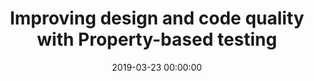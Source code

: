 ---
title: 'Improving design and code quality with Property-based testing'
description: >
 A suite of traditional unit tests will only be as strong as the possible arguments or parameters tested against your code. Quoting Romeu Moura: If you take a String as an argument, then the works of Shakespeare in Japanese & Korean are ONE valid input. Obviously, this can be achieved with parameterized testing. However, this makes the unit tests so big that it is harder to understand which behaviour it is validating. We want our unit tests to also serve as living documentation so they should be comprehensible and to the point.
 <br />
 <br />
 Enter Property-Based Testing. In Property-Based Testing, we randomly generate data points within the boundary of a property to verify the property’s behaviour. This not only lets us test edge cases that could expose unwanted and unexpected errors in the code but also enables us to make small tests that are readable and clear. Making these tests will also force you to think harder about the problem at hand and improve your design and code quality.
 <br />
 <br />
 In this technical session, Kenny & João demonstrates and explains what property-based testing is, and how to implement it in C# with FsCheck and Java with JUnit-Quickcheck. If you are interested in improving your unit testing, so you don’t have to worry much about test data anymore, but more about the problem your code is solving, this talk is for you!
conference: 'Codemotion Rome'
type: 'talk'
location: 'Rome, Italy'
website: 'https://events.codemotion.com/conferences/rome/2019/'
slides: 'https://speakerdeck.com/player/47adc00a65a74edaae10e15aa83ef2fb'
date: 2019-03-23 00:00:00
featured_image: 'images/speaking/2019-03-23-codemotion-rome-improving-design-and-code-quality-with-property-based-testing.webp'
---